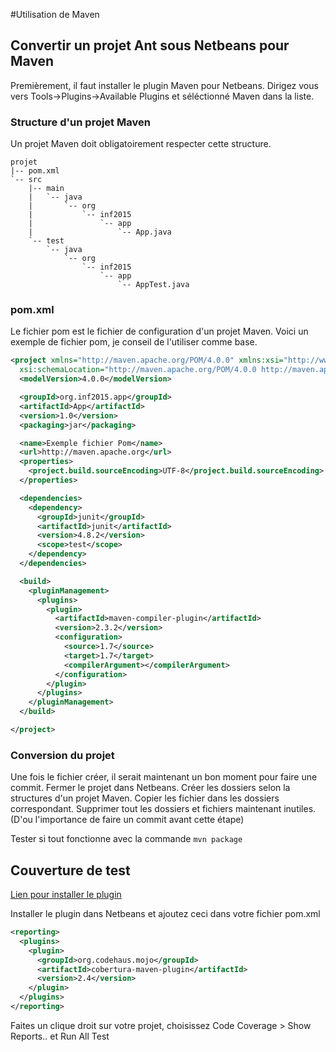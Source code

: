 #Utilisation de Maven

## Convertir un projet Ant sous Netbeans pour Maven

Premièrement, il faut installer le plugin Maven pour Netbeans.
Dirigez vous vers Tools->Plugins->Available Plugins et séléctionné Maven dans la liste.

### Structure d'un projet Maven

Un projet Maven doit obligatoirement respecter cette structure.

```
projet
|-- pom.xml
`-- src
    |-- main
    |   `-- java
    |       `-- org
    |           `-- inf2015
    |               `-- app
    |                   `-- App.java
    `-- test
        `-- java
            `-- org
                `-- inf2015
                    `-- app
                        `-- AppTest.java
```

### pom.xml

Le fichier pom est le fichier de configuration d'un projet Maven.
Voici un exemple de fichier pom, je conseil de l'utiliser comme base.

```xml
<project xmlns="http://maven.apache.org/POM/4.0.0" xmlns:xsi="http://www.w3.org/2001/XMLSchema-instance"
  xsi:schemaLocation="http://maven.apache.org/POM/4.0.0 http://maven.apache.org/xsd/maven-4.0.0.xsd">
  <modelVersion>4.0.0</modelVersion>

  <groupId>org.inf2015.app</groupId>
  <artifactId>App</artifactId>
  <version>1.0</version>
  <packaging>jar</packaging>

  <name>Exemple fichier Pom</name>
  <url>http://maven.apache.org</url>
  <properties>
    <project.build.sourceEncoding>UTF-8</project.build.sourceEncoding>
  </properties>

  <dependencies>
    <dependency>
      <groupId>junit</groupId>
      <artifactId>junit</artifactId>
      <version>4.8.2</version>
      <scope>test</scope>
    </dependency>
  </dependencies>

  <build>
    <pluginManagement>
      <plugins>
        <plugin>
          <artifactId>maven-compiler-plugin</artifactId>
          <version>2.3.2</version>
          <configuration>
            <source>1.7</source>
            <target>1.7</target>
            <compilerArgument></compilerArgument>
          </configuration>
        </plugin>
      </plugins>
    </pluginManagement>
  </build>

</project>
```

### Conversion du projet
Une fois le fichier créer, il serait maintenant un bon moment pour faire une commit.
Fermer le projet dans Netbeans.
Créer les dossiers selon la structures d'un projet Maven.
Copier les fichier dans les dossiers correspondant.
Supprimer tout les dossiers et fichiers maintenant inutiles. (D'ou l'importance de faire un commit avant cette étape)

Tester si tout fonctionne avec la commande `mvn package`

## Couverture de test
[Lien pour installer le plugin](http://plugins.netbeans.org/plugin/38945/unit-tests-code-coverage-plugin-updated-for-netbeans-7-0)

Installer le plugin dans Netbeans et ajoutez ceci dans votre fichier pom.xml
```xml
<reporting>
  <plugins>
    <plugin>
      <groupId>org.codehaus.mojo</groupId>
      <artifactId>cobertura-maven-plugin</artifactId>
      <version>2.4</version>
    </plugin>
  </plugins>
</reporting>
```

Faites un clique droit sur votre projet, choisissez Code Coverage > Show Reports.. et Run All Test
